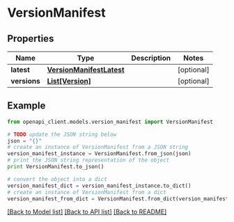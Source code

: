 # VersionManifest


## Properties
Name | Type | Description | Notes
------------ | ------------- | ------------- | -------------
**latest** | [**VersionManifestLatest**](VersionManifestLatest.md) |  | [optional] 
**versions** | [**List[Version]**](Version.md) |  | [optional] 

## Example

```python
from openapi_client.models.version_manifest import VersionManifest

# TODO update the JSON string below
json = "{}"
# create an instance of VersionManifest from a JSON string
version_manifest_instance = VersionManifest.from_json(json)
# print the JSON string representation of the object
print VersionManifest.to_json()

# convert the object into a dict
version_manifest_dict = version_manifest_instance.to_dict()
# create an instance of VersionManifest from a dict
version_manifest_from_dict = VersionManifest.from_dict(version_manifest_dict)
```
[[Back to Model list]](../README.md#documentation-for-models) [[Back to API list]](../README.md#documentation-for-api-endpoints) [[Back to README]](../README.md)


